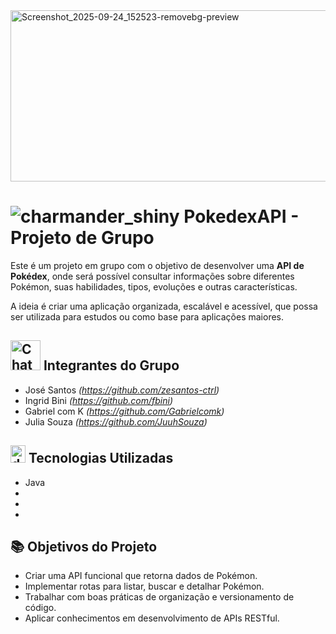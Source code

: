 <img width="816" height="274" alt="Screenshot_2025-09-24_152523-removebg-preview" src="https://github.com/user-attachments/assets/2c31c29c-38b1-4523-9bf8-75e2ac7a53e5" />

# ![charmander_shiny](https://github.com/user-attachments/assets/4f638400-7186-447b-bdb6-004348aa83df) PokedexAPI - Projeto de Grupo
 


Este é um projeto em grupo com o objetivo de desenvolver uma **API de Pokédex**, onde será possível consultar informações sobre diferentes Pokémon, suas habilidades, tipos, evoluções e outras características.

A ideia é criar uma aplicação organizada, escalável e acessível, que possa ser utilizada para estudos ou como base para aplicações maiores.

## <img width="48" height="48" alt="ChatGPT Image 24 de set  de 2025, 18_29_09" src="https://github.com/user-attachments/assets/9087bcfb-44bf-4ab9-80e7-2c00d458e675" /> Integrantes do Grupo

- José Santos *(https://github.com/zesantos-ctrl)*
- Ingrid Bini *(https://github.com/fbini)*
- Gabriel com K *(https://github.com/Gabrielcomk)*
- Julia Souza *(https://github.com/JuuhSouza)*

## <img width="24" height="28" alt="download-removebg-preview" src="https://github.com/user-attachments/assets/dd119e24-6dc0-4401-85a6-7b2c20072ebd" /> Tecnologias Utilizadas


- Java 
- 
-
-

## 📚 Objetivos do Projeto

- Criar uma API funcional que retorna dados de Pokémon.
- Implementar rotas para listar, buscar e detalhar Pokémon.
- Trabalhar com boas práticas de organização e versionamento de código.
- Aplicar conhecimentos em desenvolvimento de APIs RESTful.
